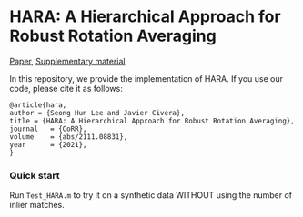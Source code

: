 # HARA: A Hierarchical Approach for Robust Rotation Averaging

[Paper](https://arxiv.org/abs/2111.08831), [Supplementary material](https://github.com/seonghun-lee/seonghun-lee.github.io/blob/master/pdf/SupplementaryMaterial_HARA_A_Hierarchical_Approach_for_Robust_Rotation_Averaging.pdf)

In this repository, we provide the implementation of HARA. If you use our code, please cite it as follows:

````
@article{hara,
author = {Seong Hun Lee and Javier Civera},
title = {HARA: A Hierarchical Approach for Robust Rotation Averaging},
journal   = {CoRR},
volume    = {abs/2111.08831},
year      = {2021},
}
````

### Quick start
Run `Test_HARA.m` to try it on a synthetic data WITHOUT using the number of inlier matches.
